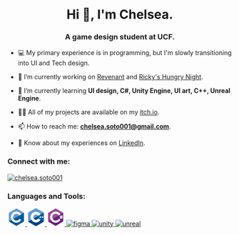 <h1 align="center">Hi 👋, I'm Chelsea.</h1>
<h3 align="center">A game design student at UCF.</h3>

- 💻 My primary experience is in programming, but I'm slowly transitioning into UI and Tech design.

- 🔭 I’m currently working on [Revenant](https://github.com/ChelseaSoto/Revenant) and [Ricky's Hungry Night](https://github.com/JMUCF/casual-game).

- 🌱 I’m currently learning **UI design, C#, Unity Engine, UI art, C++, Unreal Engine**.

- 👨‍💻 All of my projects are available on my [itch.io](https://chelseasoto.itch.io/).

- 📫 How to reach me: **chelsea.soto001@gmail.com**.

- 📄 Know about my experiences on [LinkedIn](https://www.linkedin.com/in/chelseasoto001).

<h3 align="left">Connect with me:</h3>
<p align="left">
<a href="https://www.linkedin.com/in/chelseasoto001" target="blank"><img align="center" src="https://raw.githubusercontent.com/rahuldkjain/github-profile-readme-generator/master/src/images/icons/Social/linked-in-alt.svg" alt="chelsea.soto001" height="30" width="40" /></a>
</p>

<h3 align="left">Languages and Tools:</h3>
<p align="left"> <a href="https://www.cprogramming.com/" target="_blank" rel="noreferrer"> <img src="https://raw.githubusercontent.com/devicons/devicon/master/icons/c/c-original.svg" alt="c" width="40" height="40"/> </a> <a href="https://www.w3schools.com/cpp/" target="_blank" rel="noreferrer"> <img src="https://raw.githubusercontent.com/devicons/devicon/master/icons/cplusplus/cplusplus-original.svg" alt="cplusplus" width="40" height="40"/> </a> <a href="https://www.w3schools.com/cs/" target="_blank" rel="noreferrer"> <img src="https://raw.githubusercontent.com/devicons/devicon/master/icons/csharp/csharp-original.svg" alt="csharp" width="40" height="40"/> </a> <a href="https://www.figma.com/" target="_blank" rel="noreferrer"> <img src="https://www.vectorlogo.zone/logos/figma/figma-icon.svg" alt="figma" width="40" height="40"/> </a> <a href="https://unity.com/" target="_blank" rel="noreferrer"> <img src="https://www.vectorlogo.zone/logos/unity3d/unity3d-icon.svg" alt="unity" width="40" height="40"/> </a> <a href="https://unrealengine.com/" target="_blank" rel="noreferrer"> <img src="https://raw.githubusercontent.com/kenangundogan/fontisto/036b7eca71aab1bef8e6a0518f7329f13ed62f6b/icons/svg/brand/unreal-engine.svg" alt="unreal" width="40" height="40"/> </a> </p>
